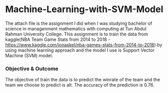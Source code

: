 # Machine-Learning-with-SVM-Model
The attach file is the assignment I did when I was studying bachelor of science in managenment mathematics with computing at Tun Abdul Rahman University College. This assignment is to train the data from kaggle(NBA Team Game Stats from 2014 to 2018 - https://www.kaggle.com/ionaskel/nba-games-stats-from-2014-to-2018) by using machine learning approach and the model I use is Support Vector Machine (SVM) model.

### Objective & Outcome
The objective of train the data is to predict the winrate of the team and the team we choose to predict is alt. The accuracy of the prediction is 0.76.
